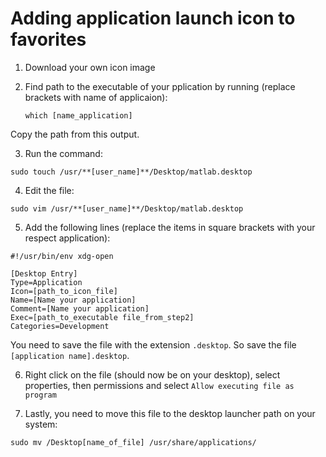 # Adding application launch icon to favorites
1. Download your own icon image
2. Find path to the executable of your pplication by running (replace brackets with name of applicaion):

      ```console
      which [name_application]
      ```
Copy the path from this output.

3. Run the command:

```console
sudo touch /usr/**[user_name]**/Desktop/matlab.desktop
```

4. Edit the file:

```console
sudo vim /usr/**[user_name]**/Desktop/matlab.desktop
```

5. Add the following lines (replace the items in square brackets with your respect application):
```console
#!/usr/bin/env xdg-open

[Desktop Entry]
Type=Application
Icon=[path_to_icon_file]
Name=[Name your application]
Comment=[Name your application]
Exec=[path_to_executable file_from_step2]
Categories=Development
```

You need to save the file with the extension `.desktop`. So save the file `[application name].desktop`.

6. Right click on the file (should now be on your desktop), select properties, then permissions and select `Allow executing file as program`

7. Lastly, you need to move this file to the desktop launcher path on your system:

```console
sudo mv /Desktop[name_of_file] /usr/share/applications/
```
